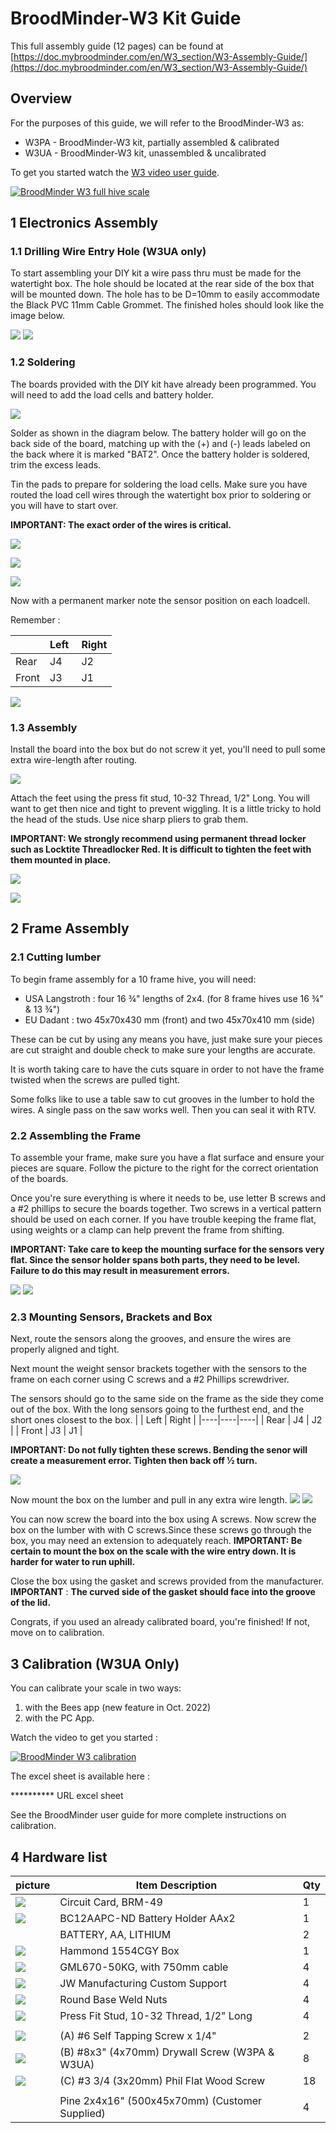 # BroodMinder-W3 Kit Guide

This full assembly guide (12 pages) can be found at
[https://doc.mybroodminder.com/en/W3_section/W3-Assembly-Guide/](https://doc.mybroodminder.com/en/W3_section/W3-Assembly-Guide/)

## Overview

For the purposes of this guide, we will refer to the BroodMinder-W3 as:
- W3PA - BroodMinder-W3 kit, partially assembled & calibrated
- W3UA - BroodMinder-W3 kit, unassembled & uncalibrated

To get you started watch the [W3 video user guide](https://mybroodminder.com/app/resources/video-guides).

[![BroodMinder W3 full hive scale](https://i3.ytimg.com/vi/tI6Kw-PU_3A/maxresdefault.jpg)](https://youtu.be/tI6Kw-PU_3A)



## 1 Electronics Assembly

### 1.1 Drilling Wire Entry Hole (W3UA only)

To start assembling your DIY kit a wire pass thru must be made for the watertight box. The hole should be located at the rear side of the box that will be mounted down. The hole has to be D=10mm to easily accommodate the Black PVC 11mm Cable Grommet. The finished holes should look like the image below.

![](./images/1_box-hole.jpg)
![](./images/2_box-hole_rubber.jpg)

### 1.2 Soldering

The boards provided with the DIY kit have already been programmed. You will need to add the load cells and battery holder.

![](./images/3_xlr_board.png)

Solder as shown in the diagram below. The battery holder will go on the back side of the board, matching up with the (+) and (-) leads labeled on the back where it is marked "BAT2". Once the battery holder is soldered, trim the excess leads.

Tin the pads to prepare for soldering the load cells. Make sure you have routed the load cell wires through the watertight box prior to soldering or you will have to start over.

**IMPORTANT: The exact order of the wires is critical.**

![](./images/4_soldering_order.png)

![](./images/5_welded_wires.png)

![](./images/6_elec_assy.jpg)

Now with a permanent marker note the sensor position on each loadcell. 

Remember :

| | Left | Right |
|----|----|----|
| Rear | J4 | J2 |
| Front | J3 | J1 |


![](images/6.1_mark_pos.jpg)


### 1.3 Assembly

Install the board into the box but do not screw it yet, you'll need to pull some extra wire-length after routing.

![](images/7_board_in_box.jpg)

Attach the feet using the press fit stud, 10-32 Thread, 1/2" Long. You will want to get then nice and tight to prevent wiggling. It is a little tricky to hold the head of the studs. Use nice sharp pliers to grab them.

**IMPORTANT: We strongly recommend using permanent thread locker such as Locktite Threadlocker Red. It is difficult to tighten the feet with them mounted in place.**

![](images/8_feet.png)

![](images/9_feet_detail.jpg)



## 2 Frame Assembly

### 2.1 Cutting lumber

To begin frame assembly for a 10 frame hive, you will need:

- USA Langstroth : four 16 ¾" lengths of 2x4. (for 8 frame hives use 16 ¾" & 13 ¾") 
- EU Dadant : two 45x70x430 mm (front) and two 45x70x410 mm (side)

These can be cut by using any means you have, just make sure your pieces are cut straight and double check to make sure your lengths are accurate. 

It is worth taking care to have the cuts square in order to not have the frame twisted when the screws are pulled tight.

Some folks like to use a table saw to cut grooves in the lumber to hold the wires. A single pass on the saw works well. Then you can seal it with RTV.


### 2.2 Assembling the Frame

To assemble your frame, make sure you have a flat surface and ensure your pieces are square. Follow the picture to the right for the correct orientation of the boards.

Once you're sure everything is where it needs to be, use letter B screws and a #2 phillips to secure the boards together. Two screws in a vertical pattern should be used on each corner. If you have trouble keeping the frame flat, using weights or a clamp can help prevent the frame from shifting.

**IMPORTANT: Take care to keep the mounting surface for the sensors very flat. Since the sensor holder spans both parts, they need to be level. Failure to do this may result in measurement errors.**

![](images/10_structure_langs.png)
![](images/10_structure_dadant.jpg)


### 2.3 Mounting Sensors, Brackets and Box

Next, route the sensors along the grooves, and ensure the wires are properly aligned and tight.

Next mount the weight sensor brackets together with the sensors to the frame on each corner using C screws and a #2 Phillips screwdriver.

The sensors should go to the same side on the frame as the side they come out of the box. 
With the long sensors going to the furthest end, and the short ones closest to the box.
| | Left | Right |
|----|----|----|
| Rear | J4 | J2 |
| Front | J3 | J1 |

**IMPORTANT: Do not fully tighten these screws. Bending the senor will create a measurement error. Tighten then back off ½ turn.**

![](images/11_routing.jpg) 



Now mount the box on the lumber and pull in any extra wire length.
![](images/12a_mountbox.jpg) 
![](images/12b_mountbox.jpg) 


You can now screw the board into the box using A screws.
Now screw the box on the lumber with  with C screws.Since these screws go through the box, you may need an extension to adequately reach.
**IMPORTANT: Be certain to mount the box on the scale with the wire entry down. It is harder for water to run uphill.**

Close the box using the gasket and screws provided from the manufacturer.
**IMPORTANT** : **The curved side of the gasket should face into the groove of the lid.**

Congrats, if you used an already calibrated board, you're finished! If not, move on to calibration.

## 3 Calibration (W3UA Only)

You can calibrate your scale in two ways:

1. with the Bees app (new feature in Oct. 2022) 
2. with the PC App. 

Watch the video to get you started :

[![BroodMinder W3 calibration](https://i3.ytimg.com/vi/g8QUoGfgbbw/maxresdefault.jpg)](https://youtu.be/g8QUoGfgbbw)


The excel sheet is available here :

********** URL excel sheet


See the BroodMinder user guide for more complete instructions on calibration.



## 4 Hardware list

| picture | **Item Description** | **Qty** |
| --- | --- | --- |
|![](./images/3_xlr_board_300px.png) | Circuit Card, BRM-49 | 1 |
|![](./images/99_bat_holder.jpg) | BC12AAPC-ND Battery Holder AAx2 | 1 |
| | BATTERY, AA, LITHIUM | 2 |
|![](./images/99_hammond.png) | Hammond 1554CGY Box | 1 |
|![](./images/99_loadcell.jpg)| GML670-50KG, with 750mm cable | 4 | 
|![](./images/99_3d_print_support.jpg) | JW Manufacturing Custom Support | 4 |
|![](./images/99_round_base_weld_nuts.jpg)  | Round Base Weld Nuts | 4 |
|![](./images/99_press_fit_stud.jpg)| Press Fit Stud, 10-32 Thread, 1/2" Long | 4 |
| |  |  |
|![](./images/99_self_tapping_screw.jpg)  | (A) #6 Self Tapping Screw x 1/4" | 2 |
|![](./images/99_4x70_screw.jpg)  | (B) #8x3" (4x70mm) Drywall Screw (W3PA & W3UA) | 8 |
|![](./images/99_3x20_screw.jpg)  | (C) #3 3/4 (3x20mm) Phil Flat Wood Screw | 18 |
| | | |
| | Pine 2x4x16" (500x45x70mm) (Customer Supplied) | 4 |

